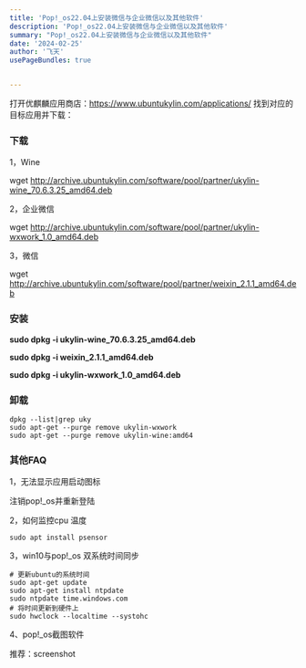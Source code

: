 ```yaml
---
title: 'Pop!_os22.04上安装微信与企业微信以及其他软件'
description: 'Pop!_os22.04上安装微信与企业微信以及其他软件'
summary: "Pop!_os22.04上安装微信与企业微信以及其他软件"
date: '2024-02-25'
author: '飞天'
usePageBundles: true


---
```




打开优麒麟应用商店：https://www.ubuntukylin.com/applications/ 找到对应的目标应用并下载：

### 下载

1，Wine

wget http://archive.ubuntukylin.com/software/pool/partner/ukylin-wine_70.6.3.25_amd64.deb

2，企业微信

wget http://archive.ubuntukylin.com/software/pool/partner/ukylin-wxwork_1.0_amd64.deb

3，微信

wget http://archive.ubuntukylin.com/software/pool/partner/weixin_2.1.1_amd64.deb

### 安装

**sudo dpkg -i  ukylin-wine_70.6.3.25_amd64.deb**

**sudo dpkg -i weixin_2.1.1_amd64.deb**

**sudo dpkg -i ukylin-wxwork_1.0_amd64.deb**



### 卸载

```
dpkg --list|grep uky
sudo apt-get --purge remove ukylin-wxwork 
sudo apt-get --purge remove ukylin-wine:amd64
```



###  其他FAQ

1，无法显示应用启动图标

注销pop!_os并重新登陆

2，如何监控cpu 温度

```
sudo apt install psensor
```

3，win10与pop!_os 双系统时间同步

```
# 更新ubuntu的系统时间
sudo apt-get update
sudo apt-get install ntpdate
sudo ntpdate time.windows.com
# 将时间更新到硬件上
sudo hwclock --localtime --systohc
```

4、pop!_os截图软件

推荐：screenshot
